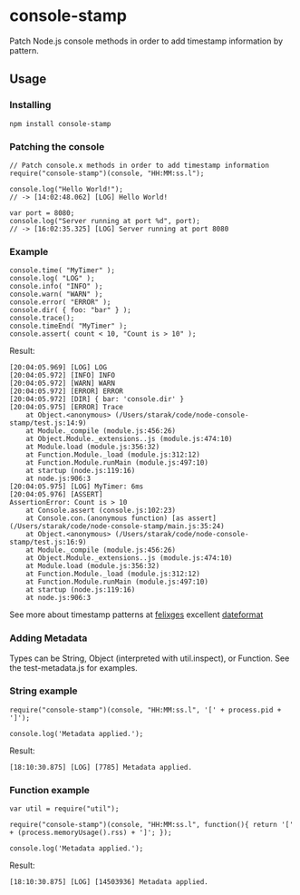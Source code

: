 # console-stamp

Patch Node.js console methods in order to add timestamp information by pattern.

## Usage ##

### Installing ###

	npm install console-stamp

### Patching the console ###

	// Patch console.x methods in order to add timestamp information
	require("console-stamp")(console, "HH:MM:ss.l");

	console.log("Hello World!");
	// -> [14:02:48.062] [LOG] Hello World!

	var port = 8080;
	console.log("Server running at port %d", port);
	// -> [16:02:35.325] [LOG] Server running at port 8080

### Example

	console.time( "MyTimer" );
	console.log( "LOG" );
	console.info( "INFO" );
	console.warn( "WARN" );
	console.error( "ERROR" );
	console.dir( { foo: "bar" } );
	console.trace();
	console.timeEnd( "MyTimer" );
	console.assert( count < 10, "Count is > 10" );

Result:

    [20:04:05.969] [LOG] LOG
    [20:04:05.972] [INFO] INFO
    [20:04:05.972] [WARN] WARN
    [20:04:05.972] [ERROR] ERROR
    [20:04:05.972] [DIR] { bar: 'console.dir' }
    [20:04:05.975] [ERROR] Trace
        at Object.<anonymous> (/Users/starak/code/node-console-stamp/test.js:14:9)
        at Module._compile (module.js:456:26)
        at Object.Module._extensions..js (module.js:474:10)
        at Module.load (module.js:356:32)
        at Function.Module._load (module.js:312:12)
        at Function.Module.runMain (module.js:497:10)
        at startup (node.js:119:16)
        at node.js:906:3
    [20:04:05.975] [LOG] MyTimer: 6ms
    [20:04:05.976] [ASSERT]
    AssertionError: Count is > 10
        at Console.assert (console.js:102:23)
        at Console.con.(anonymous function) [as assert] (/Users/starak/code/node-console-stamp/main.js:35:24)
        at Object.<anonymous> (/Users/starak/code/node-console-stamp/test.js:16:9)
        at Module._compile (module.js:456:26)
        at Object.Module._extensions..js (module.js:474:10)
        at Module.load (module.js:356:32)
        at Function.Module._load (module.js:312:12)
        at Function.Module.runMain (module.js:497:10)
        at startup (node.js:119:16)
        at node.js:906:3

See more about timestamp patterns at [felixges][felixge] excellent [dateformat][dateformat]

[dateformat]: https://github.com/felixge/node-dateformat
[felixge]: https://github.com/felixge
[FGRibreau]: https://github.com/FGRibreau/node-nice-console

### Adding Metadata ###

Types can be String, Object (interpreted with util.inspect), or Function. See the test-metadata.js for examples.

### String example

    require("console-stamp")(console, "HH:MM:ss.l", '[' + process.pid + ']');

    console.log('Metadata applied.');

Result:

    [18:10:30.875] [LOG] [7785] Metadata applied.

### Function example

    var util = require("util");

    require("console-stamp")(console, "HH:MM:ss.l", function(){ return '[' + (process.memoryUsage().rss) + ']'; });

    console.log('Metadata applied.');

Result:

    [18:10:30.875] [LOG] [14503936] Metadata applied.
